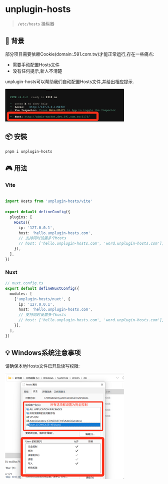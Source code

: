 
# unplugin-hosts

> `/etc/hosts` 操纵器

## 📓 背景

部分项目需要依赖Cookie(domain:.591.com.tw)才能正常运行,存在一些痛点:

  - 需要手动配置Hosts文件
  - 没有任何提示,新人不清楚

unplugin-hosts可以帮助我们自动配置Hosts文件,并给出相应提示.

<img src="./banner.png" width="380" />


## 📦 安裝

```bash
pnpm i unplugin-hosts
```

## 🎮 用法

### Vite

```ts

import Hosts from 'unplugin-hosts/vite'

export default defineConfig({
  plugins: [
    Hosts({
      ip: '127.0.0.1',
      host: 'hello.unplugin-hosts.com',
      // 支持同时设置多个hosts
      // host: ['hello.unplugin-hosts.com', 'word.unplugin-hosts.com'],
    }),
  ],
})
```

### Nuxt

```ts
// nuxt.config.ts
export default defineNuxtConfig({
  modules: [
    ['unplugin-hosts/nuxt', {
      ip: '127.0.0.1',
      host: 'hello.unplugin-hosts.com',
      // 支持同时设置多个hosts
      // host: ['hello.unplugin-hosts.com', 'word.unplugin-hosts.com'],
    }],
  ],
})
```


## 💡 Windows系统注意事项

  请确保本地Hosts文件已开启读写权限:

<img src="./notice.png" width="380" />

